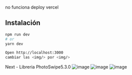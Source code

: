 no funciona deploy vercel

## Instalación

```bash
npm run dev
# or
yarn dev
```

```bash
Open http://localhost:3000
cambiar las <img/> por <img/>
```

Next -
Libreria PhotoSwipe5.3.0
![image](https://user-images.githubusercontent.com/66080281/180623327-6767d916-ca52-4707-a49e-a5bfb052e573.png)
![image](https://user-images.githubusercontent.com/66080281/180624751-35f9368e-7151-4d19-9491-98cebc214d4f.png)
![image](https://user-images.githubusercontent.com/66080281/180624758-f3569141-440a-4376-999e-5f40fa804a15.png)
